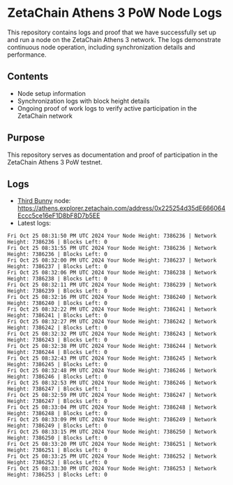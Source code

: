 # ZetaChain Athens 3 PoW Node Logs
This repository contains logs and proof that we have successfully set up and run a node on the ZetaChain Athens 3 network. The logs demonstrate continuous node operation, including synchronization details and performance.

## Contents
- Node setup information
- Synchronization logs with block height details
- Ongoing proof of work logs to verify active participation in the ZetaChain network

## Purpose
This repository serves as documentation and proof of participation in the ZetaChain Athens 3 PoW testnet.

## Logs

- [Third Bunny](https://thirdbunny.xyz/) node: https://athens.explorer.zetachain.com/address/0x225254d35dE666064Eccc5ce16eF1D8bF8D7b5EE
- Latest logs:
```
Fri Oct 25 08:31:50 PM UTC 2024 Your Node Height: 7386236 | Network Height: 7386236 | Blocks Left: 0
Fri Oct 25 08:31:55 PM UTC 2024 Your Node Height: 7386236 | Network Height: 7386236 | Blocks Left: 0
Fri Oct 25 08:32:00 PM UTC 2024 Your Node Height: 7386237 | Network Height: 7386237 | Blocks Left: 0
Fri Oct 25 08:32:06 PM UTC 2024 Your Node Height: 7386238 | Network Height: 7386238 | Blocks Left: 0
Fri Oct 25 08:32:11 PM UTC 2024 Your Node Height: 7386239 | Network Height: 7386239 | Blocks Left: 0
Fri Oct 25 08:32:16 PM UTC 2024 Your Node Height: 7386240 | Network Height: 7386240 | Blocks Left: 0
Fri Oct 25 08:32:22 PM UTC 2024 Your Node Height: 7386241 | Network Height: 7386241 | Blocks Left: 0
Fri Oct 25 08:32:27 PM UTC 2024 Your Node Height: 7386242 | Network Height: 7386242 | Blocks Left: 0
Fri Oct 25 08:32:32 PM UTC 2024 Your Node Height: 7386243 | Network Height: 7386243 | Blocks Left: 0
Fri Oct 25 08:32:38 PM UTC 2024 Your Node Height: 7386244 | Network Height: 7386244 | Blocks Left: 0
Fri Oct 25 08:32:43 PM UTC 2024 Your Node Height: 7386245 | Network Height: 7386245 | Blocks Left: 0
Fri Oct 25 08:32:48 PM UTC 2024 Your Node Height: 7386246 | Network Height: 7386246 | Blocks Left: 0
Fri Oct 25 08:32:53 PM UTC 2024 Your Node Height: 7386246 | Network Height: 7386247 | Blocks Left: 1
Fri Oct 25 08:32:59 PM UTC 2024 Your Node Height: 7386247 | Network Height: 7386247 | Blocks Left: 0
Fri Oct 25 08:33:04 PM UTC 2024 Your Node Height: 7386248 | Network Height: 7386248 | Blocks Left: 0
Fri Oct 25 08:33:09 PM UTC 2024 Your Node Height: 7386249 | Network Height: 7386249 | Blocks Left: 0
Fri Oct 25 08:33:15 PM UTC 2024 Your Node Height: 7386250 | Network Height: 7386250 | Blocks Left: 0
Fri Oct 25 08:33:20 PM UTC 2024 Your Node Height: 7386251 | Network Height: 7386251 | Blocks Left: 0
Fri Oct 25 08:33:25 PM UTC 2024 Your Node Height: 7386252 | Network Height: 7386252 | Blocks Left: 0
Fri Oct 25 08:33:30 PM UTC 2024 Your Node Height: 7386253 | Network Height: 7386253 | Blocks Left: 0
```
